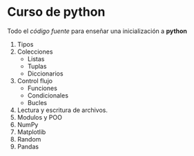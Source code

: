 # Curso de python

Todo el *código fuente* para enseñar una inicialización a  **python**

1. Tipos  
2. Colecciones
    - Listas
    - Tuplas
    - Diccionarios
3. Control flujo
    - Funciones
    - Condicionales
    - Bucles
4. Lectura y escritura de archivos.
5. Modulos y POO
6. NumPy
7. Matplotlib
8. Random
9. Pandas